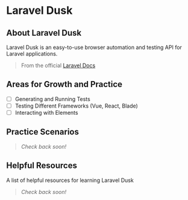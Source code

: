 # Laravel Dusk

## About Laravel Dusk

Laravel Dusk is an easy-to-use browser automation and testing API for Laravel applications.

> From the official [Laravel Docs](https://laravel.com/docs/dusk#introduction)

## Areas for Growth and Practice

- [ ] Generating and Running Tests
- [ ] Testing Different Frameworks (Vue, React, Blade)
- [ ] Interacting with Elements

## Practice Scenarios

> _Check back soon!_

## Helpful Resources

A list of helpful resources for learning Laravel Dusk
> _Check back soon!_
